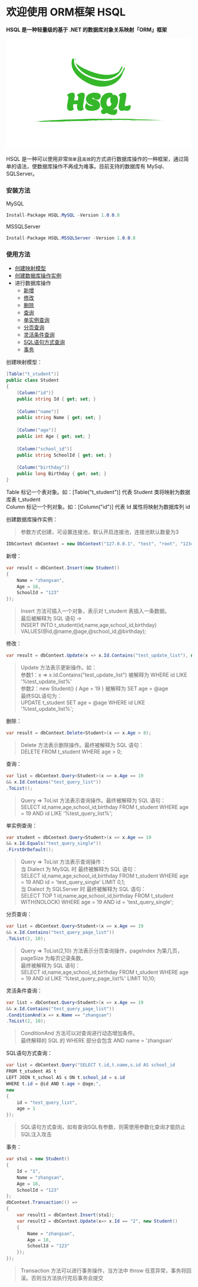 # 欢迎使用 ORM框架 HSQL

**HSQL 是一种轻量级的基于 .NET 的数据库对象关系映射「ORM」框架**

![markdown](https://github.com/hexu6788/HSQL/blob/master/file/logo-2.png?raw=true "HSQL")

HSQL 是一种可以使用非常`简单`且`高效`的方式进行数据库操作的一种框架，通过简单的语法，使数据库操作不再成为难事。目前支持的数据库有 MySql、SQLServer。

### 安装方法
MySQL
```csharp
Install-Package HSQL.MySQL -Version 1.0.0.8
```
MSSQLServer
```csharp
Install-Package HSQL.MSSQLServer -Version 1.0.0.8
```

### 使用方法
+ <a href="#创建映射模型">创建映射模型</a>
+ <a href="#创建数据库操作实例">创建数据库操作实例</a>
+ 进行数据库操作
    + <a href="#新增">新增</a>
    + <a href="#修改">修改</a>
    + <a href="#删除">删除</a>
    + <a href="#查询">查询</a>
    + <a href="#单实例查询">单实例查询</a>
    + <a href="#分页查询">分页查询</a>
    + <a href="#灵活条件查询">灵活条件查询</a>
    + <a href="#SQL语句方式查询">SQL语句方式查询</a>
    + <a href="#事务">事务</a>


<a id="创建映射模型">创建映射模型：</a>
```csharp
[Table("t_student")]
public class Student
{
    [Column("id")]
    public string Id { get; set; }

    [Column("name")]
    public string Name { get; set; }

    [Column("age")]
    public int Age { get; set; }

    [Column("school_id")]
    public string SchoolId { get; set; }

    [Column("birthday")]
    public long Birthday { get; set; }
}
```
Table 标记一个表对象。如：[Table("t_student")] 代表 Student 类将映射为数据库表 t_student<br/>Column 标记一个列对象。如：[Column("id")] 代表 Id 属性将映射为数据库列 id




<a id="创建数据库操作实例">创建数据库操作实例：</a>

> 参数方式创建，可设置连接池，默认开启连接池，连接池默认数量为3
```csharp
IDbContext dbContext = new DbContext("127.0.0.1", "test", "root", "123456");
```


<a id="新增">新增：</a>
```csharp
var result = dbContext.Insert(new Student()
{
    Name = "zhangsan",
    Age = 18,
    SchoolId = "123"
});
```
> Insert 方法可插入一个对象，表示对 t_student 表插入一条数据。<br/>最后被解释为 SQL 语句 -> <br/>INSERT INTO t_student(id,name,age,school_id,birthday) VALUES(@id,@name,@age,@school_id,@birthday);




<a id="修改">修改：</a>
```csharp
var result = dbContext.Update(x => x.Id.Contains("test_update_list"), new Student() { Age = 19 });
```
> Update 方法表示更新操作。如：<br/>参数1：x => x.Id.Contains("test_update_list") 被解释为 WHERE id LIKE '%test_update_list%' <br/>参数2：new Student() { Age = 19 } 被解释为 SET age = @age <br/>最终SQL语句为：<br/>UPDATE t_student SET age = @age WHERE id LIKE '%test_update_list%';





<a id="删除">删除：</a>
```csharp
var result = dbContext.Delete<Student>(x => x.Age > 0);
```
> Delete 方法表示删除操作。最终被解释为 SQL 语句：<br/>DELETE FROM t_student WHERE age > 0;




<a id="查询">查询：</a>
```csharp
var list = dbContext.Query<Student>(x => x.Age == 19 
&& x.Id.Contains("test_query_list"))
.ToList();
```
> Query => ToList 方法表示查询操作。最终被解释为 SQL 语句：<br/>SELECT id,name,age,school_id,birthday FROM t_student WHERE age = 19 AND id LIKE '%test_query_list%';




<a id="单实例查询">单实例查询：</a>
```csharp
var student = dbContext.Query<Student>(x => x.Age == 19 
&& x.Id.Equals("test_query_single"))
.FirstOrDefault();
```
> Query => ToList 方法表示查询操作：<br/>当 Dialect 为 MySQL 时 最终被解释为 SQL 语句：<br/>SELECT id,name,age,school_id,birthday FROM t_student WHERE age = 19 AND id = 'test_query_single' LIMIT 0,1;<br/>当 Dialect 为 SQLServer 时 最终被解释为 SQL 语句：<br/>SELECT TOP 1 id,name,age,school_id,birthday FROM t_student WITH(NOLOCK) WHERE age = 19 AND id = 'test_query_single';




<a id="分页查询">分页查询：</a>
```csharp
var list = dbContext.Query<Student>(x => x.Age == 19 
&& x.Id.Contains("test_query_page_list"))
.ToList(2, 10);
```
> Query => ToList(2,10) 方法表示分页查询操作，pageIndex 为第几页，pageSize 为每页记录条数。<br/>最终被解释为 SQL 语句：<br/>SELECT id,name,age,school_id,birthday FROM t_student WHERE age = 19 AND id LIKE '%test_query_page_list%' LIMIT 10,10;




<a id="灵活条件查询">灵活条件查询：</a>
```csharp
var list = dbContext.Query<Student>(x => x.Age == 19 
&& x.Id.Contains("test_query_page_list"))
.ConditionAnd(x => x.Name == "zhangsan")
.ToList(2, 10);
```
>  ConditionAnd 方法可以对查询进行动态增加条件。<br/>最终解释的 SQL 的 WHERE 部分会包含 AND name = 'zhangsan'

<a id="SQL语句方式查询">SQL语句方式查询：</a>
```csharp
var list = dbContext.Query("SELECT t.id,t.name,s.id AS school_id 
FROM t_student AS t 
LEFT JOIN t_school AS s ON t.school_id = s.id 
WHERE t.id = @id AND t.age > @age;", 
new
{
    id = "test_query_list",
    age = 1
});
```
>  SQL语句方式查询，如有查询SQL有参数，则需使用参数化查询才能防止SQL注入攻击

<a id="事务">事务：</a>
```csharp
var stu1 = new Student()
{
    Id = "1",
    Name = "zhangsan",
    Age = 18,
    SchoolId = "123"
};
dbContext.Transaction(() => 
{
    var result1 = dbContext.Insert(stu1);
    var result2 = dbContext.Update(x=> x.Id == "2", new Student()
    {
        Name = "zhangsan",
        Age = 18,
        SchoolId = "123"
    });
});
```
>  Transaction 方法可以进行事务操作，当方法中 throw 任意异常，事务将回滚。否则当方法执行完后事务会提交